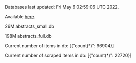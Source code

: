 Databases last updated: Fri May  6 02:59:06 UTC 2022. 

Available [here](https://github.com/cbeauhilton/ash-db/releases).


26M	abstracts_small.db

198M	abstracts_full.db

Current number of items in db:
[{"count(*)": 96904}]

Current number of scraped items in db:
[{"count(*)": 22720}]
